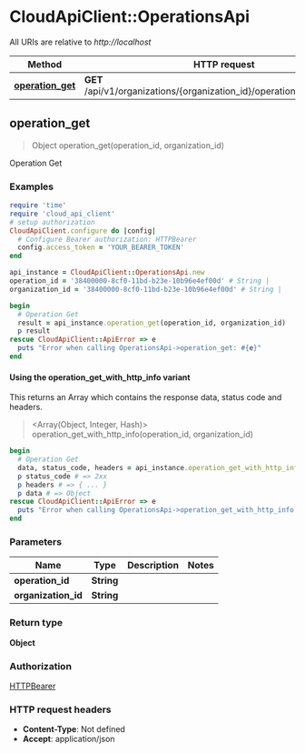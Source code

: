 # CloudApiClient::OperationsApi

All URIs are relative to *http://localhost*

| Method | HTTP request | Description |
| ------ | ------------ | ----------- |
| [**operation_get**](OperationsApi.md#operation_get) | **GET** /api/v1/organizations/{organization_id}/operations/{operation_id} | Operation Get |


## operation_get

> Object operation_get(operation_id, organization_id)

Operation Get

### Examples

```ruby
require 'time'
require 'cloud_api_client'
# setup authorization
CloudApiClient.configure do |config|
  # Configure Bearer authorization: HTTPBearer
  config.access_token = 'YOUR_BEARER_TOKEN'
end

api_instance = CloudApiClient::OperationsApi.new
operation_id = '38400000-8cf0-11bd-b23e-10b96e4ef00d' # String | 
organization_id = '38400000-8cf0-11bd-b23e-10b96e4ef00d' # String | 

begin
  # Operation Get
  result = api_instance.operation_get(operation_id, organization_id)
  p result
rescue CloudApiClient::ApiError => e
  puts "Error when calling OperationsApi->operation_get: #{e}"
end
```

#### Using the operation_get_with_http_info variant

This returns an Array which contains the response data, status code and headers.

> <Array(Object, Integer, Hash)> operation_get_with_http_info(operation_id, organization_id)

```ruby
begin
  # Operation Get
  data, status_code, headers = api_instance.operation_get_with_http_info(operation_id, organization_id)
  p status_code # => 2xx
  p headers # => { ... }
  p data # => Object
rescue CloudApiClient::ApiError => e
  puts "Error when calling OperationsApi->operation_get_with_http_info: #{e}"
end
```

### Parameters

| Name | Type | Description | Notes |
| ---- | ---- | ----------- | ----- |
| **operation_id** | **String** |  |  |
| **organization_id** | **String** |  |  |

### Return type

**Object**

### Authorization

[HTTPBearer](../README.md#HTTPBearer)

### HTTP request headers

- **Content-Type**: Not defined
- **Accept**: application/json

